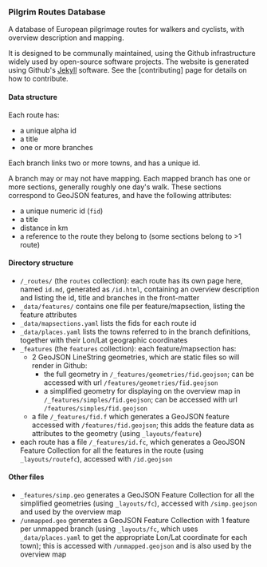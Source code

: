 ### Pilgrim Routes Database

A database of European pilgrimage routes for walkers and cyclists, with overview description and mapping.

It is designed to be communally maintained, using the Github infrastructure widely used by open-source software projects. The website is generated using Github's [Jekyll](http://jekyllrb.com/) software. See the [contributing] page for details on how to contribute.

#### Data structure
Each route has:
* a unique alpha id
* a title
* one or more branches

Each branch links two or more towns, and has a unique id.

A branch may or may not have mapping. Each mapped branch has one or more sections, generally roughly one day's walk. These sections correspond to GeoJSON features, and have the following attributes:
* a unique numeric id (`fid`)
* a title
* distance in km
* a reference to the route they belong to (some sections belong to >1 route)

#### Directory structure

* `/_routes/` (the `routes` collection): each route has its own page here, named `id.md`, generated as `/id.html`, containing an overview description and listing the id, title and branches in the front-matter
* `_data/features/` contains one file per feature/mapsection, listing the feature attributes
* `_data/mapsections.yaml` lists the fids for each route id
* `_data/places.yaml` lists the towns referred to in the branch definitions, together with their Lon/Lat geographic coordinates
* `_features` (the `features` collection): each feature/mapsection has:
  * 2 GeoJSON LineString geometries, which are static files so will render in Github:
    * the full geometry in `/_features/geometries/fid.geojson`; can be accessed with url `/features/geometries/fid.geojson`
    * a simplified geometry for displaying on the overview map in `/_features/simples/fid.geojson`; can be accessed with url `/features/simples/fid.geojson`
  * a file `/_features/fid.f` which generates a GeoJSON feature accessed with `/features/fid.geojson`; this adds the feature data as attributes to the geometry (using `_layouts/feature`)
* each route has a file `/_features/id.fc`, which generates a GeoJSON Feature Collection for all the features in the route (using `_layouts/routefc`), accessed with `/id.geojson`

#### Other files

* `_features/simp.geo` generates a GeoJSON Feature Collection for all the simplified geometries (using `_layouts/fc`), accessed with `/simp.geojson` and used by the overview map
* `/unmapped.geo` generates a GeoJSON Feature Collection with 1 feature per unmapped branch (using `_layouts/fc`, which uses `_data/places.yaml` to get the appropriate Lon/Lat coordinate for each town); this is accessed with `/unmapped.geojson` and is also used by the overview map
